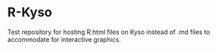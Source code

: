 # R-Kyso
Test repository for hosting R.html files on Kyso instead of .md files to accommodate for interactive graphics. 
